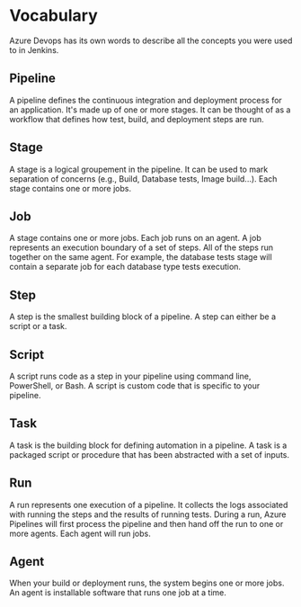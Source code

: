 # Vocabulary

Azure Devops has its own words to describe all the concepts you were used to in Jenkins.

## Pipeline

A pipeline defines the continuous integration and deployment process for an application. It's made up of one or more stages. It can be thought of as a workflow that defines how test, build, and deployment steps are run.

## Stage

A stage is a logical groupement in the pipeline. It can be used to mark separation of concerns (e.g., Build, Database tests, Image build...). Each stage contains one or more jobs.

## Job

A stage contains one or more jobs. Each job runs on an agent. A job represents an execution boundary of a set of steps. All of the steps run together on the same agent. For example, the database tests stage will contain a separate job for each database type tests execution.

## Step

A step is the smallest building block of a pipeline. A step can either be a script or a task.

## Script
A script runs code as a step in your pipeline using command line, PowerShell, or Bash. A script is custom code that is specific to your pipeline.

## Task
A task is the building block for defining automation in a pipeline. A task is a packaged script or procedure that has been abstracted with a set of inputs.

## Run
A run represents one execution of a pipeline. It collects the logs associated with running the steps and the results of running tests. During a run, Azure Pipelines will first process the pipeline and then hand off the run to one or more agents. Each agent will run jobs. 

## Agent
When your build or deployment runs, the system begins one or more jobs. An agent is installable software that runs one job at a time.
